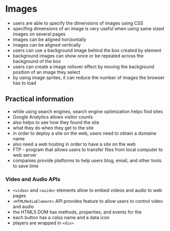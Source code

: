 # Images
- users are able to specify the dimensions of images using CSS
- specifing dimensions of an image is very useful when using same sized images on several pages
- images can be aligned horizontally 
- images can be aligned vertically
- users can use a background image behind the box created by element 
- background images can show once or be repeated across the background of the box
- users can create a image rollover effect by moving the background position of an image they select
- by using image sprites, it can reduce the number of images the browser has to load
## Practical information
- while using search engines, search engine optimization helps find sites
- Google Analytics allows visitor counts
- also helps to see how they found the site
- what they do when they get to the site
- in order to deploy a site on the web, users need to obtain a domaine name 
- also need a web hosting in order to have a site on the web
- FTP - program that allows users to transfer files from local computer to web server
- companies provide platforms to help users blog, email, and other tools to save time
### Video and Audio APIs
- `<video>` and `<auido>` elements allow to embed videos and audio to web pages
- `<HTMLMediaElement>` API provides feature to allow users to control video and audio
- the HTML5 DOM has methods, properties, and events for the <audio> and <video> elements
- each button has a calss name and a data icon
- players are wrapped in `<div>` 
